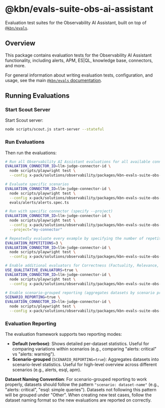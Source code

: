 # @kbn/evals-suite-obs-ai-assistant

Evaluation test suites for the Observability AI Assistant, built on top of [`@kbn/evals`](../../../platform/packages/shared/kbn-evals/README.md).

## Overview

This package contains evaluation tests for the Observability AI Assistant functionality, including alerts, APM, ES|QL, knowledge base, connectors, and more.

For general information about writing evaluation tests, configuration, and usage, see the main [`@kbn/evals` documentation](../../../platform/packages/shared/kbn-evals/README.md).

## Running Evaluations

### Start Scout Server

Start Scout server:

```bash
node scripts/scout.js start-server --stateful
```

### Run Evaluations

Then run the evaluations:

```bash
# Run all Observability AI Assistant evaluations for all available connectors and specify LLM judge (we evaluate all LLMs with Gemini 2.5 Pro judge)
EVALUATION_CONNECTOR_ID=llm-judge-connector-id \
  node scripts/playwright test \
  --config x-pack/solutions/observability/packages/kbn-evals-suite-obs-ai-assistant/playwright.config.ts

# Evaluate specific scenarios
EVALUATION_CONNECTOR_ID=llm-judge-connector-id \
  node scripts/playwright test \
  --config x-pack/solutions/observability/packages/kbn-evals-suite-obs-ai-assistant/playwright.config.ts \
  evals/alerts/alerts.spec.ts

# Run with specific connector (specify --project)
EVALUATION_CONNECTOR_ID=llm-judge-connector-id \
  node scripts/playwright test \
  --config x-pack/solutions/observability/packages/kbn-evals-suite-obs-ai-assistant/playwright.config.ts \
  --project="my-connector"

# Repeatedly evaluate every example by specifying the number of repetitions
EVALUATION_REPETITIONS=3 \
EVALUATION_CONNECTOR_ID=llm-judge-connector-id \
  node scripts/playwright test \
  --config x-pack/solutions/observability/packages/kbn-evals-suite-obs-ai-assistant/playwright.config.ts

# Enable additional evaluators for Correctness (Factuality, Relevance, Sequence Accuracy) and Groundedness (Hallucination)
USE_QUALITATIVE_EVALUATORS=true \
EVALUATION_CONNECTOR_ID=llm-judge-connector-id \
  node scripts/playwright test \
  --config x-pack/solutions/observability/packages/kbn-evals-suite-obs-ai-assistant/playwright.config.ts

# Enable scenario-grouped reporting (aggregates datasets by scenario prefix)
SCENARIO_REPORTING=true \
EVALUATION_CONNECTOR_ID=llm-judge-connector-id \
  node scripts/playwright test \
  --config x-pack/solutions/observability/packages/kbn-evals-suite-obs-ai-assistant/playwright.config.ts
```

### Evaluation Reporting

The evaluation framework supports two reporting modes:

- **Default (verbose)**: Shows detailed per-dataset statistics. Useful for comparing variations within scenarios (e.g., comparing "alerts: critical" vs "alerts: warning").
- **Scenario-grouped** (`SCENARIO_REPORTING=true`): Aggregates datasets into scenario-level statistics. Useful for high-level overview across different scenarios (e.g., alerts, esql, apm).

**Dataset Naming Convention**: For scenario-grouped reporting to work properly, datasets should follow the pattern `"scenario: dataset-name"` (e.g., "alerts: critical", "esql: simple queries"). Datasets not following this pattern will be grouped under "Other".
When creating new test cases, follow the dataset naming format so the new evaluations are reported on correctly.
